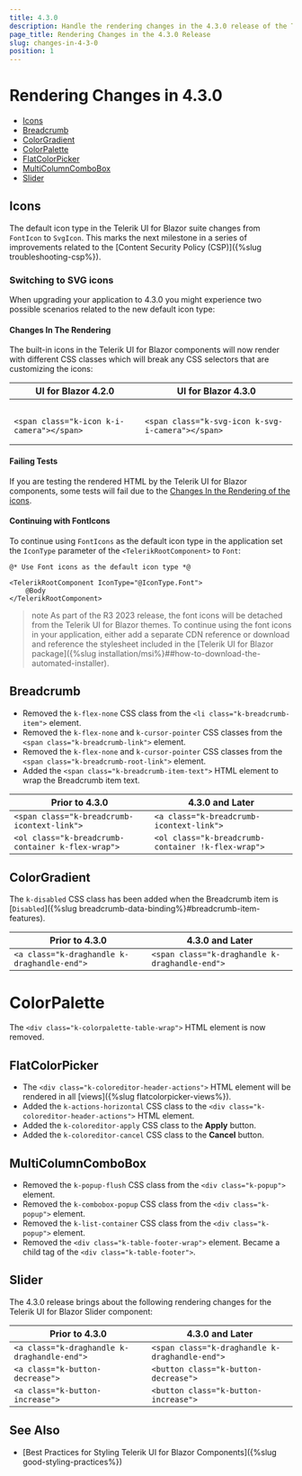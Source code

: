 ```yaml
---
title: 4.3.0
description: Handle the rendering changes in the 4.3.0 release of the Telerik UI for Blazor components.
page_title: Rendering Changes in the 4.3.0 Release
slug: changes-in-4-3-0
position: 1
---
```


# Rendering Changes in 4.3.0

* [Icons](#icons)
* [Breadcrumb](#breadcrumb)
* [ColorGradient](#colorgradient)
* [ColorPalette](#colorpalette)
* [FlatColorPicker](#flatcolorpicker)
* [MultiColumnComboBox](#multicolumncombobox)
* [Slider](#slider)


## Icons

The default icon type in the Telerik UI for Blazor suite changes from `FontIcon` to `SvgIcon`. This marks the next milestone in a series of improvements related to the [Content Security Policy (CSP)]({%slug troubleshooting-csp%}).

### Switching to SVG icons

When upgrading your application to 4.3.0 you might experience two possible scenarios related to the new default icon type:

#### Changes In The Rendering

The built-in icons in the Telerik UI for Blazor components will now render with different CSS classes which will break any CSS selectors that are customizing the icons:

<table>
    <thead>
        <tr>
            <th>UI for Blazor 4.2.0</th>
            <th>UI for Blazor 4.3.0</th>
        </tr>
    </thead>
    <tbody>
        <tr>
            <td style="vertical-align:top">
<pre><code>
&ltspan class="k-icon k-i-camera"&gt;&lt;/span&gt;
</code></pre>
            </td>
            <td style="vertical-align:top">
<pre><code>
&ltspan class="k-svg-icon k-svg-i-camera"&gt;&lt;/span&gt;
</code></pre>
            </td>
        </tr>
    </tbody>
</table>

#### Failing Tests

If you are testing the rendered HTML by the Telerik UI for Blazor components, some tests will fail due to the [Changes In the Rendering of the icons](#changes-in-the-rendering).

#### Continuing with FontIcons

To continue using `FontIcons` as the default icon type in the application set the `IconType` parameter of the `<TelerikRootComponent>` to `Font`:

````CSHTML
@* Use Font icons as the default icon type *@

<TelerikRootComponent IconType="@IconType.Font">
    @Body
</TelerikRootComponent>
````

>note As part of the R3 2023 release, the font icons will be detached from the Telerik UI for Blazor themes. To continue using the font icons in your application, either add a separate CDN reference or download and reference the stylesheet included in the [Telerik UI for Blazor package]({%slug installation/msi%}##how-to-download-the-automated-installer).

## Breadcrumb

* Removed the `k-flex-none` CSS class from the `<li class="k-breadcrumb-item">` element.
* Removed the `k-flex-none` and `k-cursor-pointer` CSS classes from the `<span class="k-breadcrumb-link">` element.
* Removed the `k-flex-none` and `k-cursor-pointer` CSS classes from the `<span class="k-breadcrumb-root-link">` element.
* Added the `<span class="k-breadcrumb-item-text">` HTML element to wrap the Breadcrumb item text.

| Prior to 4.3.0 | 4.3.0 and Later |
|---|---|
| `<span class="k-breadcrumb-icontext-link">` | `<a class="k-breadcrumb-icontext-link">` |
| `<ol class="k-breadcrumb-container k-flex-wrap">` | `<ol class="k-breadcrumb-container !k-flex-wrap">` |

## ColorGradient

The `k-disabled` CSS class has been added when the Breadcrumb item is [`Disabled`]({%slug breadcrumb-data-binding%}#breadcrumb-item-features).

| Prior to 4.3.0 | 4.3.0 and Later |
|---|---|
| `<a class="k-draghandle k-draghandle-end">` | `<span class="k-draghandle k-draghandle-end">` |

# ColorPalette

The `<div class="k-colorpalette-table-wrap">` HTML element is now removed.

## FlatColorPicker

* The `<div class="k-coloreditor-header-actions">` HTML element will be rendered in all [views]({%slug flatcolorpicker-views%}).
* Added the `k-actions-horizontal` CSS class to the `<div class="k-coloreditor-header-actions">` HTML element.
* Added the `k-coloreditor-apply` CSS class to the **Apply** button.
* Added the `k-coloreditor-cancel` CSS class to the **Cancel** button.

## MultiColumnComboBox

* Removed the `k-popup-flush` CSS class from the `<div class="k-popup">` element.
* Removed the `k-combobox-popup` CSS class from the `<div class="k-popup">` element.
* Removed the `k-list-container` CSS class from the `<div class="k-popup">` element.
* Removed the `<div class="k-table-footer-wrap">` element. Became a child tag of the `<div class="k-table-footer">`.

## Slider

The 4.3.0 release brings about the following rendering changes for the Telerik UI for Blazor Slider component:

| Prior to 4.3.0 | 4.3.0 and Later |
|---|---|
| `<a class="k-draghandle k-draghandle-end">` | `<span class="k-draghandle k-draghandle-end">` |
| `<a class="k-button-decrease">` | `<button class="k-button-decrease">` |
| `<a class="k-button-increase">` | `<button class="k-button-increase">` |


## See Also

* [Best Practices for Styling Telerik UI for Blazor Components]({%slug good-styling-practices%})
